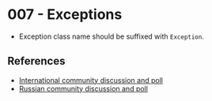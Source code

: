 # 007 - Exceptions

- Exception class name should be suffixed with `Exception`.

## References

- [International community discussion and poll](https://forum.yiiframework.com/t/naming-exceptions/126613/6)
- [Russian community discussion and poll](https://yiiframework.ru/forum/viewtopic.php?f=39&t=51290)
